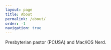 ```yaml
---
layout: page
title: About
permalink: /about/
order: -1
navigation: true
---
```


Presbyterian pastor (PCUSA) and Mac/iOS Nerd.